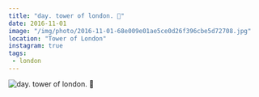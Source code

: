 ```yaml
---
title: "day. tower of london. 🍂"
date: 2016-11-01
image: "/img/photo/2016-11-01-68e009e01ae5ce0d26f396cbe5d72708.jpg"
location: "Tower of London"
instagram: true
tags:
 - london
---
```


![day. tower of london. 🍂](/img/photo/2016-11-01-68e009e01ae5ce0d26f396cbe5d72708.jpg)
